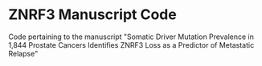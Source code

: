 # ZNRF3 Manuscript Code
Code pertaining to the manuscript "Somatic Driver Mutation Prevalence in 1,844 Prostate Cancers Identifies ZNRF3 Loss as a Predictor of Metastatic Relapse"
